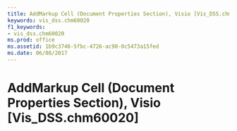 ```yaml
---
title: AddMarkup Cell (Document Properties Section), Visio [Vis_DSS.chm60020]
keywords: vis_dss.chm60020
f1_keywords:
- vis_dss.chm60020
ms.prod: office
ms.assetid: 1b9c3746-5fbc-4726-ac90-0c5473a15fed
ms.date: 06/08/2017
---
```



# AddMarkup Cell (Document Properties Section), Visio [Vis_DSS.chm60020]

